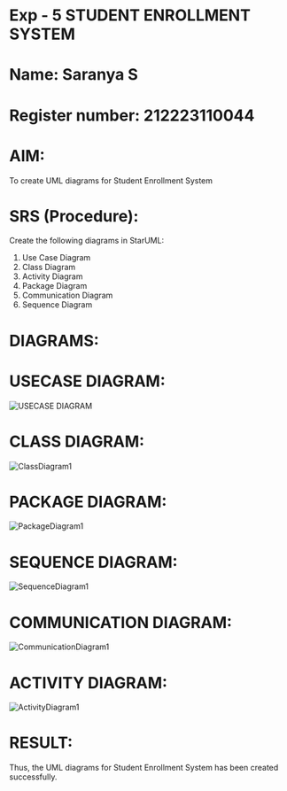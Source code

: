# Exp - 5 STUDENT ENROLLMENT SYSTEM
# Name: Saranya S 
# Register number: 212223110044
# AIM:
To create UML diagrams for Student Enrollment System

# SRS (Procedure):
Create the following diagrams in StarUML:

1. Use Case Diagram
2. Class Diagram
3. Activity Diagram
4. Package Diagram
5. Communication Diagram
6. Sequence Diagram

# DIAGRAMS:

# USECASE DIAGRAM:
![USECASE DIAGRAM](https://github.com/user-attachments/assets/a505c247-4244-4b48-b8e4-a145a96a8854)

# CLASS DIAGRAM:
![ClassDiagram1](https://github.com/user-attachments/assets/67747366-a851-4aa3-aeed-e15165198759)

# PACKAGE DIAGRAM:
![PackageDiagram1](https://github.com/user-attachments/assets/3d375c16-83b4-43a8-9881-bf835c8d0b69)

# SEQUENCE DIAGRAM:
![SequenceDiagram1](https://github.com/user-attachments/assets/213e7f4e-2aa5-4b7b-88e3-9c2c4f7ec492)

# COMMUNICATION DIAGRAM:
![CommunicationDiagram1](https://github.com/user-attachments/assets/082d6bc4-6f6a-4790-83bd-b9c5f5a9698f)

# ACTIVITY DIAGRAM:
![ActivityDiagram1](https://github.com/user-attachments/assets/212f8e1f-5ea9-4851-81c7-dd389702fd1c)

# RESULT:
Thus, the UML diagrams for Student Enrollment System has been created successfully.

